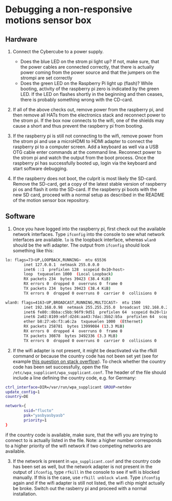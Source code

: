# Debugging a non-responsive motions sensor box

## Hardware

1. Connect the Cybercube to a power supply. 
    - Does the blue LED on the strom pi light up? If not, make sure, that the power cables are connected correctly, that there is actually power coming from the power source and that the jumpers on the strompi are set correctly
    - Does the green LED on the Raspberry Pi light up (flash)? While booting, activity of the raspberry pi zero is indicated by the green LED. If the LED on flashes shortly in the beginning and then ceases, there is probably something wrong with the CD-card.

2. If all of the above checks out, remove power from the raspberry pi, and then remove all HATs from the electronics stack and reconnect power to the strom pi. If the box now connects to the wifi, one of the shields may cause a short and thus prevent the raspberry pi from booting.

3. If the raspberry pi is still not connecting to the wifi, remove power from the strom pi and  use a microHDMI to HDMI adapter to connect the raspberry pi to a computer screen. Add a keyboard as well via a USB OTG cable enter commands at the command line. Reconnect power to the strom pi and watch the output from the boot process. Once the raspberry pi has successfully booted up, login via the keyboard and start software debugging.

4. If the raspberry does not boot, the culprit is most likely the SD-card. Remove the SD-card, get a copy of the latest stable version of raspberry pi os and flash it onto the SD-card. If the raspberry pi boots with the new SD card, proceed with a normal setup as described in the README of the motion sensor box repository.

## Software

1. Once you have logged into the raspberry pi, first check out the available network interfaces. Type `ifconfig` into the console to see what network interfaces are available. `lo` is the loopback interface, whereas `wlan0` should be the wifi adapter. The output from `ifconfig` should look something like this: 
```bash
lo: flags=73<UP,LOOPBACK,RUNNING>  mtu 65536
        inet 127.0.0.1  netmask 255.0.0.0
        inet6 ::1  prefixlen 128  scopeid 0x10<host>
        loop  txqueuelen 1000  (Local Loopback)
        RX packets 234  bytes 39423 (38.4 KiB)
        RX errors 0  dropped 0  overruns 0  frame 0
        TX packets 234  bytes 39423 (38.4 KiB)
        TX errors 0  dropped 0 overruns 0  carrier 0  collisions 0

wlan0: flags=4163<UP,BROADCAST,RUNNING,MULTICAST>  mtu 1500
        inet 192.168.0.98  netmask 255.255.255.0  broadcast 192.168.0.255
        inet6 fe80::8bba:c5bb:96f9:9d51  prefixlen 64  scopeid 0x20<link>
        inet6 2a02:8109:ebf:d2d4:aa43:7dac:3bb2:b5a  prefixlen 64  scopeid 0x0<global>
        ether b8:27:eb:f3:a6:2a  txqueuelen 1000  (Ethernet)
        RX packets 258781  bytes 13999084 (13.3 MiB)
        RX errors 0  dropped 4  overruns 0  frame 0
        TX packets 30878  bytes 3492336 (3.3 MiB)
        TX errors 0  dropped 0 overruns 0  carrier 0  collisions 0
```

2. If the wifi adapter is not present, it might be deactivated via the rfkill command or because the country code has not been set yet (see for example [this question on stack overflow](https://raspberrypi.stackexchange.com/questions/123717/how-to-disable-wi-fi-is-currently-blocked-by-rfkill-message)).  To check whether the country code has been set successfully, open the file `/etc/wpa_supplicant/wpa_supplicant.conf`. The header of the file should include a line defining the country code, e.g. for Germany:

```bash
ctrl_interface=DIR=/var/run/wpa_supplicant GROUP=netdev
update_config=1
country=DE

network={
        ssid="flucto"
        psk="yasbyasbyasb"
        priority=1
}
```
if the country code is available, make sure, that the wifi you are trying to connect to is actually listed in the file. Note: a higher number corresponds to a higher priority of the wifi network if two competing networks are available.

3. If the network is present in `wpa_supplicant.conf` and the country code has been set as well, but the network adapter is not present in the output of `ifconfig`, type `rfkill` in the console to see if wifi is blocked manually. If this is the case, use `rfkill unblock wlan0`. Type `ifconfig` again and if the wifi adapter is still not listed, the wifi chip might actually be broke. Switch out the rasberry pi and proceed with a normal installation.

